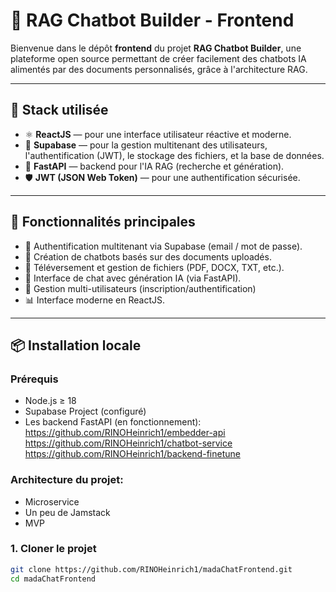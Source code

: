 # 🤖 RAG Chatbot Builder - Frontend

Bienvenue dans le dépôt **frontend** du projet **RAG Chatbot Builder**, une plateforme open source permettant de créer facilement des chatbots IA alimentés par des documents personnalisés, grâce à l'architecture RAG.

---

## 🧩 Stack utilisée

- ⚛️ **ReactJS** — pour une interface utilisateur réactive et moderne.
- 🐘 **Supabase** — pour la gestion multitenant des utilisateurs, l'authentification (JWT), le stockage des fichiers, et la base de données.
- 🧠 **FastAPI** — backend pour l'IA RAG (recherche et génération).
- 🛡️ **JWT (JSON Web Token)** — pour une authentification sécurisée.

---

## 🚀 Fonctionnalités principales

- 🔐 Authentification multitenant via Supabase (email / mot de passe).
- 🧠 Création de chatbots basés sur des documents uploadés.
- 📁 Téléversement et gestion de fichiers (PDF, DOCX, TXT, etc.).
- 💬 Interface de chat avec génération IA (via FastAPI).
- 🏢 Gestion multi-utilisateurs (inscription/authentification) 
- 📊 Interface moderne en ReactJS.

---

## 📦 Installation locale

### Prérequis

- Node.js ≥ 18
- Supabase Project (configuré)
- Les backend FastAPI (en fonctionnement):
https://github.com/RINOHeinrich1/embedder-api
https://github.com/RINOHeinrich1/chatbot-service
https://github.com/RINOHeinrich1/backend-finetune

### Architecture du projet:
- Microservice
- Un peu de Jamstack
- MVP
### 1. Cloner le projet

```bash
git clone https://github.com/RINOHeinrich1/madaChatFrontend.git
cd madaChatFrontend
